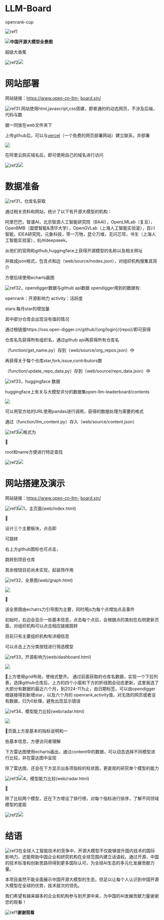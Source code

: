 # LLM-Board
openrank-cup

![ref1]

![](md_graphs/Aspose.Words.c59f8d14-be30-4297-a42c-cceb2ebd2ae2.002.png)**中国开源大模型全景图**


超级大香蕉


![ref2]![](md_graphs/Aspose.Words.c59f8d14-be30-4297-a42c-cceb2ebd2ae2.004.png)
# **网站部署**
网站链接：[https://www.open-cn-llm-](https://www.open-cn-llm-board.xin/) [board.xin/](https://www.open-cn-llm-board.xin/)

![ref3]1.网站使用html,javascript,css搭建，即普通的的动态网页，不涉及后端，代码与数

据一同放在web文件夹下

上传github后，可以与[vercel](https://vercel.com/)（一个免费的网页部署网站）建立联系，并部署

![](md_graphs/Aspose.Words.c59f8d14-be30-4297-a42c-cceb2ebd2ae2.006.jpeg)

在阿里云购买域名后，即可使用自己的域名进行访问


![ref2]![](md_graphs/Aspose.Words.c59f8d14-be30-4297-a42c-cceb2ebd2ae2.007.png)
# **数据准备**

![ref3]1，仓库名获取

通过相关资料和网站，统计了以下有开源大模型的机构：

阿里巴巴，智谱AI，北京智源人工智能研究院（BAAI），OpenLMLab（复旦）， OpenBMB（面壁智能&清华大学），OpenGVLab（上海人工智能实验室），百川智能，IDEA研究院，元象科技，零一万物，昆仑万维，无问芯穹，书生（上海人工智能实验室），杭州deepseek。

从他们的官网和github,huggingface上获得开源模型的名称以及相关网址

并做成json格式，包含点和边（web/source/nodes.json），对组织机构搜集其简介

方便后续使用echarts画图

![ref3]2，opendigger数据与github api数据 opendigger用到的数据有:

openrank：开源影响力 activity：活跃度

stars:每月star的增加量

其中部分仓库会出现没有值的情况

通过根链接https://oss.open-digger.cn/github/{org/login}/{repo}/即可获得

仓库名先获得所有组织名，通过github api再获得所有仓库名

（function/get\_name.py）存到（web/source/org\_repos.json）中

再获得关于每个仓库star,fork,issue,contributors数

（function/update\_repo\_data.py）存到（web/source/repo\_data.json）中

![ref3]3，huggingface 数据

huggingface上有关与大模型评分的数据集open-llm-leaderboard/contents

![](md_graphs/Aspose.Words.c59f8d14-be30-4297-a42c-cceb2ebd2ae2.008.jpeg)

可以用官方给的URL使用pandas进行调用，获得的数据处理为需要的格式

通过（function/llm\_content.py）存入（web/source/content.json）

![ref3]![](md_graphs/Aspose.Words.c59f8d14-be30-4297-a42c-cceb2ebd2ae2.009.jpeg)格式为



root和name方便进行特定查找


![ref2]![](md_graphs/Aspose.Words.c59f8d14-be30-4297-a42c-cceb2ebd2ae2.010.png)
# **网站搭建及演示**
网站链接：[https://www.open-cn-llm-](https://www.open-cn-llm-board.xin/) [board.xin/](https://www.open-cn-llm-board.xin/)

![ref3]![](md_graphs/Aspose.Words.c59f8d14-be30-4297-a42c-cceb2ebd2ae2.011.jpeg)1，主页面(web/index.html)



设计三个主要板块，点击即

可跳转

右上方github图标也可点击，

跳转到项目仓库

其余按钮目前尚未实现，起装饰作用

![ref3]2，全景图(web/graph.html)

![](md_graphs/Aspose.Words.c59f8d14-be30-4297-a42c-cceb2ebd2ae2.012.jpeg)



该全景图由echatrs力引导图为主要，同时用js为每个点增加点击事件

初始时，右边会显示一些基本信息，点击每个点后，会根据点的类别在右侧更新页面，对组织机构可以点击相应链接跳转

目前只有主要组织机构有详细信息

可以点击上方分类按钮进行筛选模型

![ref3]3，开源影响力(web/dashboard.html)

![](md_graphs/Aspose.Words.c59f8d14-be30-4297-a42c-cceb2ebd2ae2.013.jpeg)

上方使用grid布局，使格式整齐。 通过前面获取的仓库名数据，实现一个下拉列表，选择github仓库后，上方的四个小窗和下方的折线图会动态更新，这里我选了大部分有数据的最近六个月，到2024-11为止，由日期标签，可以由opendigger根链接得到新增star，以及六个月的 openrank,activity值，对无效的网页或者没有数据，归为0处理，避免出现显示错误

![ref3]4，模型能力比较(web/radar.html)

![](md_graphs/Aspose.Words.c59f8d14-be30-4297-a42c-cceb2ebd2ae2.014.jpeg)

页面上方是基本的指标说明和一

些基本信息，方便访问者理解

下方雷达图使用echarts画出，通过content中的数据，可以动态选择不同模型进行比较，并在雷达图中呈现

除了雷达图，还会在下方显示出各项指标的柱状图，更直观的研究单个模型的能力

![ref3]![](md_graphs/Aspose.Words.c59f8d14-be30-4297-a42c-cceb2ebd2ae2.015.jpeg)4，模型能力比较(web/radar.html)



除了比较两个模型，还在下方增设了排行榜，对每个指标进行排序，了解不同领域模型的差距


![ref2]![](md_graphs/Aspose.Words.c59f8d14-be30-4297-a42c-cceb2ebd2ae2.016.png)
# **结语**

![ref3]在全球人工智能技术的竞争中，开源大模型不仅能够提升国内技术的国际影响力，还能帮助中国企业和研究机构在全球范围内建立话语权。通过开源，中国的技术标准和创新思路将得到更多国际认可，为全球AI生态的多元化发展贡献力量。

本项目虽然不能全面展示中国开源大模型的生态，但足以让每个人认识到中国开源大模型在全球的优势，技术层次的领先。

我们希望有越来越多的企业和机构参与到开源中来，为中国的AI发展贡献力量谢谢您的观看！

![ref1]**谢谢观看**

[ref1]: md_graphs/Aspose.Words.c59f8d14-be30-4297-a42c-cceb2ebd2ae2.001.jpeg
[ref2]: md_graphs/Aspose.Words.c59f8d14-be30-4297-a42c-cceb2ebd2ae2.003.jpeg
[ref3]: md_graphs/Aspose.Words.c59f8d14-be30-4297-a42c-cceb2ebd2ae2.005.jpeg
